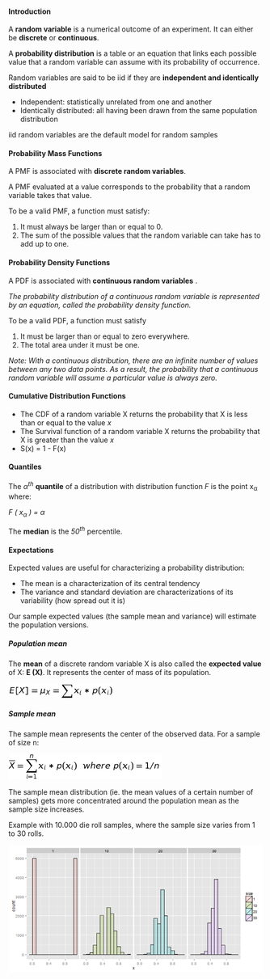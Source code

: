 
#### Introduction

A **random variable** is a numerical outcome of an experiment. It can either be **discrete** or **continuous**.

A **probability distribution** is a table or an equation that links each possible value that a random variable can assume with its probability of occurrence.

Random variables are said to be iid if they are **independent and identically distributed**
+ Independent: statistically unrelated from one and another
+ Identically distributed: all having been drawn from the same population distribution

iid random variables are the default model for random samples


#### Probability Mass Functions

A PMF is associated with **discrete random variables**.

A PMF evaluated at a value corresponds to the
probability that a random variable takes that value. 

To be a valid PMF, a function must satisfy:

  1. It must always be larger than or equal to 0.
  2. The sum of the possible values that the random variable can take has to add up to one.

	
	
#### Probability Density Functions

A PDF is associated with **continuous random variables** .

_The probability distribution of a continuous random variable is represented by an equation, called the probability density function._

To be a valid PDF, a function must satisfy

1. It must be larger than or equal to zero everywhere.
2. The total area under it must be one.

_Note: With a continuous distribution, there are an infinite number of values between any two data points. 
As a result, the probability that a continuous random variable will assume a particular value is always zero._



#### Cumulative Distribution Functions

+ The CDF of a random variable X returns the probability that X is less than or equal to the value $x$
+ The Survival function of a random variable X returns the probability that X is greater than the value $x$
+ S(x) = 1 - F(x)



#### Quantiles

The  _&#945;<sup>th</sup>_ **quantile** of a distribution with distribution function _F_ is the point x<sub>&#945;</sub> where:

_F ( x<sub>&#945;</sub> ) = &#945;_

The **median** is the _50<sup>th</sup>_ percentile.



#### Expectations

Expected values are useful for characterizing a probability distribution:

- The mean is a characterization of its central tendency
- The variance and standard deviation are characterizations of its variability (how spread out it is)

Our sample expected values (the sample mean and variance) will estimate the population versions.


##### Population mean

The **mean** of a discrete random variable X is also called the **expected value** of X: **E (X)**. 
It represents the center of mass of its population.

![expValueDiscretePop](equations/expValueDiscretePop.png?raw=true)


##### Sample mean

The sample mean represents the center of the observed data. For a sample of size n:

![expValueDiscreteSample](equations/expValueDiscreteSample.png?raw=true)

The sample mean distribution (ie. the mean values of a certain number of samples) gets more 
concentrated around the population mean as the sample size increases.

Example with 10.000 die roll samples, where the sample size varies from 1 to 30 rolls.

![dieSamples](equations/dieSamples.png?raw=true)

